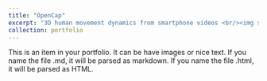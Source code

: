 ```yaml
---
title: "OpenCap"
excerpt: "3D human movement dynamics from smartphone videos <br/><img src='/images/Logo_MarkOnly.png' width="200" height="200">"
collection: portfolio
---
```


This is an item in your portfolio. It can be have images or nice text. If you name the file .md, it will be parsed as markdown. If you name the file .html, it will be parsed as HTML. 
